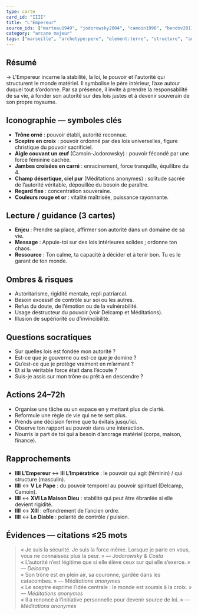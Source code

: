 ```yaml
---
type: carte
card_id: "IIII"
title: "L'Empereur"
source_ids: ["marteau1949", "jodorowsky2004", "camoin1998", "bendov2011", "delcamp1967", "nadolny2019", "jung", "meditations_anonymes"]
category: "arcane majeur"
tags: ["marseille", "archetype:pere", "element:terre", "structure", "autorite"]
---
```


## Résumé
→ L'Empereur incarne la stabilité, la loi, le pouvoir et l'autorité qui structurent le monde matériel. Il symbolise le père intérieur, l’axe autour duquel tout s’ordonne. Par sa présence, il invite à prendre la responsabilité de sa vie, à fonder son autorité sur des lois justes et à devenir souverain de son propre royaume.

## Iconographie — symboles clés
- **Trône orné** : pouvoir établi, autorité reconnue.  
- **Sceptre en croix** : pouvoir ordonné par des lois universelles, figure christique du pouvoir sacrificiel.  
- **Aigle couvant un œuf** (Camoin-Jodorowsky) : pouvoir fécondé par une force féminine cachée.  
- **Jambes croisées en carré** : enracinement, force tranquille, équilibre du 4.  
- **Champ désertique, ciel pur** (Méditations anonymes) : solitude sacrée de l’autorité véritable, dépouillée du besoin de paraître.  
- **Regard fixe** : concentration souveraine.  
- **Couleurs rouge et or** : vitalité maîtrisée, puissance rayonnante.

## Lecture / guidance (3 cartes)
- **Enjeu** : Prendre sa place, affirmer son autorité dans un domaine de sa vie.  
- **Message** : Appuie-toi sur des lois intérieures solides ; ordonne ton chaos.  
- **Ressource** : Ton calme, ta capacité à décider et à tenir bon. Tu es le garant de ton monde.

## Ombres & risques
- Autoritarisme, rigidité mentale, repli patriarcal.  
- Besoin excessif de contrôle sur soi ou les autres.  
- Refus du doute, de l’émotion ou de la vulnérabilité.  
- Usage destructeur du pouvoir (voir Delcamp et Méditations).  
- Illusion de supériorité ou d'invincibilité.

## Questions socratiques
- Sur quelles lois est fondée mon autorité ?  
- Est-ce que je gouverne ou est-ce que je domine ?  
- Qu’est-ce que je protège vraiment en m’armant ?  
- Et si la véritable force était dans l’écoute ?  
- Suis-je assis sur mon trône ou prêt à en descendre ?

## Actions 24–72h
- Organise une tâche ou un espace en y mettant plus de clarté.  
- Reformule une règle de vie qui ne te sert plus.  
- Prends une décision ferme que tu évitais jusqu’ici.  
- Observe ton rapport au pouvoir dans une interaction.  
- Nourris la part de toi qui a besoin d’ancrage matériel (corps, maison, finance).

## Rapprochements
- **IIII L’Empereur** ↔ **III L’Impératrice** : le pouvoir qui agit (féminin) / qui structure (masculin).  
- **IIII** ↔ **V Le Pape** : du pouvoir temporel au pouvoir spirituel (Delcamp, Camoin).  
- **IIII** ↔ **XVI La Maison Dieu** : stabilité qui peut être ébranlée si elle devient rigidité.  
- **IIII** ↔ **XIII** : effondrement de l’ancien ordre.  
- **IIII** ↔ **Le Diable** : polarité de contrôle / pulsion.

## Évidences — citations ≤25 mots
> « Je suis la sécurité. Je suis la force même. Lorsque je parle en vous, vous ne connaissez plus la peur. » — *Jodorowsky & Costa*  
> « L’autorité n’est légitime que si elle élève ceux sur qui elle s’exerce. » — *Delcamp*  
> « Son trône est en plein air, sa couronne, gardée dans les catacombes. » — *Méditations anonymes*  
> « Le sceptre exprime l’idée centrale : le monde est soumis à la croix. » — *Méditations anonymes*  
> « Il a renoncé à l’initiative personnelle pour devenir source de loi. » — *Méditations anonymes*
